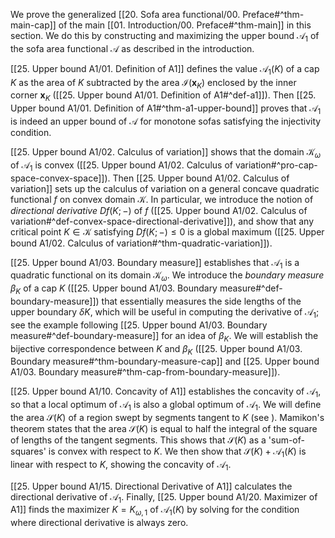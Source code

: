 We prove the generalized [[20. Sofa area functional/00. Preface#^thm-main-cap]] of the main [[01. Introduction/00. Preface#^thm-main]] in this section. We do this by constructing and maximizing the upper bound $\mathcal{A}_1$ of the sofa area functional $\mathcal{A}$ as described in the introduction.

[[25. Upper bound A1/01. Definition of A1]] defines the value $\mathcal{A}_1(K)$ of a cap $K$ as the area of $K$ subtracted by the area $\mathcal{I}(\mathbf{x}_K)$ enclosed by the inner corner $\mathbf{x}_K$ ([[25. Upper bound A1/01. Definition of A1#^def-a1]]). Then [[25. Upper bound A1/01. Definition of A1#^thm-a1-upper-bound]] proves that $\mathcal{A}_1$ is indeed an upper bound of $\mathcal{A}$ for monotone sofas satisfying the injectivity condition.

[[25. Upper bound A1/02. Calculus of variation]] shows that the domain $\mathcal{K}_\omega$ of $\mathcal{A}_1$ is convex ([[25. Upper bound A1/02. Calculus of variation#^pro-cap-space-convex-space]]). Then [[25. Upper bound A1/02. Calculus of variation]] sets up the calculus of variation on a general concave quadratic functional $f$ on convex domain $\mathcal{K}$. In particular, we introduce the notion of _directional derivative_ $Df(K; -)$ of $f$ ([[25. Upper bound A1/02. Calculus of variation#^def-convex-space-directional-derivative]]), and show that any critical point $K \in \mathcal{K}$ satisfying $D f(K; -) \leq 0$ is a global maximum ([[25. Upper bound A1/02. Calculus of variation#^thm-quadratic-variation]]).

[[25. Upper bound A1/03. Boundary measure]] establishes that $\mathcal{A}_1$ is a quadratic functional on its domain $\mathcal{K}_\omega$. We introduce the _boundary measure_ $\beta_K$ of a cap $K$ ([[25. Upper bound A1/03. Boundary measure#^def-boundary-measure]]) that essentially measures the side lengths of the upper boundary $\delta K$, which will be useful in computing the derivative of $\mathcal{A}_1$; see the example following [[25. Upper bound A1/03. Boundary measure#^def-boundary-measure]] for an idea of $\beta_K$. We will establish the bijective correspondence between $K$ and $\beta_K$ ([[25. Upper bound A1/03. Boundary measure#^thm-boundary-measure-cap]] and [[25. Upper bound A1/03. Boundary measure#^thm-cap-from-boundary-measure]]).

[[25. Upper bound A1/10. Concavity of A1]] establishes the concavity of $\mathcal{A}_1$, so that a local optimum of $\mathcal{A}_1$ is also a global optimum of $\mathcal{A}_1$. We will define the area $\mathcal{S}(K)$ of a region swept by segments tangent to $K$ (see ). Mamikon's theorem states that the area $\mathcal{S}(K)$ is equal to half the integral of the square of lengths of the tangent segments. This shows that $\mathcal{S}(K)$ as a 'sum-of-squares' is convex with respect to $K$. We then show that $\mathcal{S}(K) + \mathcal{A}_1(K)$ is linear with respect to $K$, showing the concavity of $\mathcal{A}_1$.

[[25. Upper bound A1/15. Directional Derivative of A1]] calculates the directional derivative of $\mathcal{A}_1$. Finally, [[25. Upper bound A1/20. Maximizer of A1]] finds the maximizer $K = K_{\omega, 1}$ of $\mathcal{A}_1(K)$ by solving for the condition where directional derivative is always zero.